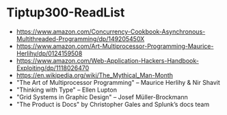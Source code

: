# Tiptup300-ReadList

* https://www.amazon.com/Concurrency-Cookbook-Asynchronous-Multithreaded-Programming/dp/149205450X
* https://www.amazon.com/Art-Multiprocessor-Programming-Maurice-Herlihy/dp/0124159508
* https://www.amazon.com/Web-Application-Hackers-Handbook-Exploiting/dp/1118026470
* https://en.wikipedia.org/wiki/The_Mythical_Man-Month
* "The Art of Multiprocessor Programming" – Maurice Herlihy & Nir Shavit
* "Thinking with Type" – Ellen Lupton
*  "Grid Systems in Graphic Design" – Josef Müller-Brockmann
* "The Product is Docs" by Christopher Gales and Splunk’s docs team